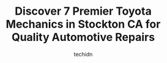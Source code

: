 ---
layout: ampstory
image: https://images.unsplash.com/photo-1586428268816-ca0069c110c5?ixlib=rb-4.0.3&ixid=MnwxMjA3fDB8MHxwaG90by1wYWdlfHx8fGVufDB8fHx8&auto=format&fit=crop&w=640&h=853&q=80
author: techidn
featured: false
description: Trust your vehicles maintenance and repairs to the 7 best Toyota Mechanic in Stockton CA, USA. With their extensive experience, cutting-edge technology, and commitment to customer satisfact
title: Discover 7 Premier Toyota Mechanics in Stockton CA for Quality Automotive Repairs
cover:
   title: Discover 7 Premier Toyota Mechanics in Stockton CA for Quality Automotive Repairs
   subtitle: Rickpate
   background: https://images.unsplash.com/photo-1586428268816-ca0069c110c5?ixlib=rb-4.0.3&ixid=MnwxMjA3fDB8MHxwaG90by1wYWdlfHx8fGVufDB8fHx8&auto=format&fit=crop&w=640&h=853&q=80

pages: 
 - layout: thirds
   top: <h1>#1 United Auto Repair</h1>
   bottom: "<p>I am so grateful to the folks at United! They replaced my brakes and got me in for an oil change on the same day I called for an appointment. Im traveling across the c</p>"
   background: https://www.knot35.com/toplist/wp-content/uploads/2023/06/best-toyota-mechanic-1-in-stockton-ca-1685835166.jpeg
   backgroundblur: true
 - layout: thirds
   top: <h1>#2 A Care Auto Repair</h1>
   bottom: "<p>1102 W Fremont St, Stockton, CA 95203, United States</p>"
   background: https://www.knot35.com/toplist/wp-content/uploads/2023/06/best-toyota-mechanic-2-in-stockton-ca-1685835166.jpeg
   cta:
      link: https://www.knot35.com/toplist/discover-7-premier-toyota-mechanics-in-stockton-ca-for-quality-automotive-repairs/
      text: Discover 7 Premier Toyota Mechanics in Stockton CA for Quality Automotive Repairs
 - layout: thirds
   top: <h1>#3 Toyota Town Service Department</h1>
   bottom: "<p>2150 E Hammer Ln, Stockton, CA 95210, United States</p>"
   background: https://www.knot35.com/toplist/wp-content/uploads/2023/06/best-toyota-mechanic-3-in-stockton-ca-1685835167.jpeg
   cta:
      link: https://www.knot35.com/toplist/discover-7-premier-toyota-mechanics-in-stockton-ca-for-quality-automotive-repairs/
      text: Discover 7 Premier Toyota Mechanics in Stockton CA for Quality Automotive Repairs
 - layout: thirds
   top: <h1>#4 Affordable Auto Repair & Smog</h1>
   bottom: "<p>121 S Wilson Way, Stockton, CA 95205, United States</p>"
   background: https://images.unsplash.com/photo-1531169509526-f8f1fdaa4a67?ixlib=rb-4.0.3&ixid=MnwxMjA3fDB8MHxwaG90by1wYWdlfHx8fGVufDB8fHx8&auto=format&fit=crop&w=640&h=853&q=80
   cta:
      link: https://www.knot35.com/toplist/discover-7-premier-toyota-mechanics-in-stockton-ca-for-quality-automotive-repairs/
      text: Discover 7 Premier Toyota Mechanics in Stockton CA for Quality Automotive Repairs
 - layout: thirds
   top: <h1>#5 Larrys Auto Repair</h1>
   bottom: "<p>308 N Grant St #2634, Stockton, CA 95202, United States</p>"
   background: https://images.unsplash.com/photo-1484589065579-248aad0d8b13?ixlib=rb-4.0.3&ixid=MnwxMjA3fDB8MHxwaG90by1wYWdlfHx8fGVufDB8fHx8&auto=format&fit=crop&w=640&h=853&q=80
   cta:
      link: https://www.knot35.com/toplist/discover-7-premier-toyota-mechanics-in-stockton-ca-for-quality-automotive-repairs/
      text: Discover 7 Premier Toyota Mechanics in Stockton CA for Quality Automotive Repairs
 - layout: thirds
   top: <h1>#6 Martinis Automotive</h1>
   bottom: "<p>4032 N El Dorado St, Stockton, CA 95204, United States</p>"
   background: https://images.unsplash.com/photo-1613843873231-1447db182f97?ixlib=rb-4.0.3&ixid=MnwxMjA3fDB8MHxwaG90by1wYWdlfHx8fGVufDB8fHx8&auto=format&fit=crop&w=640&h=853&q=80
   cta:
      link: https://www.knot35.com/toplist/discover-7-premier-toyota-mechanics-in-stockton-ca-for-quality-automotive-repairs/
      text: Discover 7 Premier Toyota Mechanics in Stockton CA for Quality Automotive Repairs
 - layout: thirds
   top: <h1>#7 Tooles Garage Stockton</h1>
   bottom: "<p>847 N El Dorado St, Stockton, CA 95202, United States</p>"
   background: https://images.unsplash.com/photo-1567360425618-1594206637d2?ixlib=rb-4.0.3&ixid=MnwxMjA3fDB8MHxwaG90by1wYWdlfHx8fGVufDB8fHx8&auto=format&fit=crop&w=640&h=853&q=80
   cta:
      link: https://www.knot35.com/toplist/discover-7-premier-toyota-mechanics-in-stockton-ca-for-quality-automotive-repairs/
      text: Discover 7 Premier Toyota Mechanics in Stockton CA for Quality Automotive Repairs
 - layout: thirds
   middle: Continue reading...
   background: https://images.unsplash.com/photo-1604871000636-074fa5117945?ixlib=rb-4.0.3&ixid=MnwxMjA3fDB8MHxwaG90by1wYWdlfHx8fGVufDB8fHx8&auto=format&fit=crop&w=640&h=853&q=80
   cta:
      link: https://www.knot35.com/toplist/discover-7-premier-toyota-mechanics-in-stockton-ca-for-quality-automotive-repairs/
      text: Discover 7 Premier Toyota Mechanics in Stockton CA for Quality Automotive Repairs
      
---